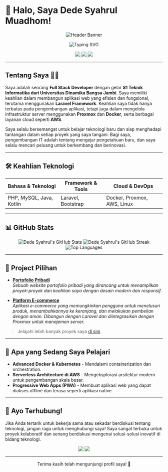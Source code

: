 # 👋 Halo, Saya Dede Syahrul Muadhom!

<p align="center">
  <img src="https://capsule-render.vercel.app/api?type=rect&color=0:000000,100:1a73e8&height=250&section=header&text=Dede%20Syahrul&fontSize=70&animation=twinkling&fontColor=fff&desc=Transforming%20Ideas%20into%20Code&descSize=20&fontAlignY=35&descAlignY=55" alt="Header Banner"/>
</p>

<p align="center">
  <img src="https://readme-typing-svg.demolab.com?font=Fira+Code&weight=600&size=22&duration=3000&pause=1000&color=1A73E8&center=true&vCenter=true&multiline=true&repeat=false&width=600&height=80&lines=Full+Stack+Developer;Laravel+Enthusiast+%7C+Cloud+%26+DevOps+Learner" alt="Typing SVG"/>
</p>

<p align="center">
  <a href="https://www.linkedin.com/in/dedesyahrul">
    <img src="https://img.shields.io/badge/LinkedIn-Dede%20Syahrul-blue?style=for-the-badge&logo=linkedin" />
  </a>
  <a href="https://github.com/dedesyahrul">
    <img src="https://img.shields.io/badge/GitHub-dedesyahrul-lightgrey?style=for-the-badge&logo=github" />
  </a>
  <a href="https://wa.me/yourphonenumber">
    <img src="https://img.shields.io/badge/WhatsApp-Contact-brightgreen?style=for-the-badge&logo=whatsapp" />
  </a>
</p>

---

## Tentang Saya 👨‍💻
Saya adalah seorang **Full Stack Developer** dengan gelar **S1 Teknik Informatika dari Universitas Dinamika Bangsa Jambi**. Saya memiliki keahlian dalam membangun aplikasi web yang efisien dan fungsional, terutama menggunakan **Laravel Framework**. Keahlian saya tidak hanya terbatas pada pengembangan aplikasi, tetapi juga dalam mengelola infrastruktur server menggunakan **Proxmox** dan **Docker**, serta berbagai layanan cloud seperti **AWS**.

Saya selalu bersemangat untuk belajar teknologi baru dan siap menghadapi tantangan dalam setiap proyek yang saya tangani. Bagi saya, pengembangan IT adalah tentang mengejar pengetahuan baru, dan saya selalu mencari peluang untuk berkembang dan berinovasi.

---

## 🛠️ Keahlian Teknologi

| Bahasa & Teknologi  | Framework & Tools | Cloud & DevOps |
|---------------------|-------------------|----------------|
| PHP, MySQL, Java, Kotlin | Laravel, Bootstrap | Docker, Proxmox, AWS, Linux |

---

## 📊 GitHub Stats

<div align="center">
  <img src="https://github-readme-stats.vercel.app/api?username=dedesyahrul&show_icons=true&theme=radical&count_private=true" alt="Dede Syahrul's GitHub Stats" />
  <img src="https://github-readme-streak-stats.herokuapp.com/?user=dedesyahrul&theme=radical" alt="Dede Syahrul's GitHub Streak" />
  <img src="https://github-readme-stats.vercel.app/api/top-langs/?username=dedesyahrul&layout=compact&theme=radical" alt="Top Languages" />
</div>

---

## 🌟 Project Pilihan

- **[Portofolio Pribadi](https://github.com/dedesyahrul/portfolio-website)**  
  <em>Sebuah website portofolio pribadi yang dirancang untuk menampilkan proyek-proyek dan keahlian saya dengan desain modern dan responsif.</em>

- **[Platform E-commerce](https://github.com/dedesyahrul/e-commerce)**  
  <em>Aplikasi e-commerce yang memungkinkan pengguna untuk menelusuri produk, menambahkannya ke keranjang, dan melakukan pembelian dengan aman. Dibangun dengan Laravel dan diintegrasikan dengan Proxmox untuk manajemen server.</em>

> Jelajahi lebih banyak proyek saya [di sini](https://github.com/dedesyahrul?tab=repositories).

---

## 🚀 Apa yang Sedang Saya Pelajari

- **Advanced Docker & Kubernetes** - Mendalami containerization dan orchestration.
- **Serverless Architecture di AWS** - Mengeksplorasi arsitektur modern untuk pengembangan skala besar.
- **Progressive Web Apps (PWA)** - Membuat aplikasi web yang dapat diakses offline dan terasa seperti aplikasi native.

---

## 💬 Ayo Terhubung!

Jika Anda tertarik untuk bekerja sama atau sekadar berdiskusi tentang teknologi, jangan ragu untuk menghubungi saya! Saya sangat terbuka untuk proyek kolaboratif dan senang berdiskusi mengenai solusi-solusi inovatif di bidang teknologi.

<p align="center">
  <a href="mailto:youremail@example.com"><img src="https://img.shields.io/badge/Email-Your%20Email-orange?style=for-the-badge&logo=gmail" /></a>
  <a href="https://www.linkedin.com/in/dedesyahrul">
    <img src="https://img.shields.io/badge/LinkedIn-Dede%20Syahrul-blue?style=for-the-badge&logo=linkedin" />
  </a>
</p>

---

<p align="center">Terima kasih telah mengunjungi profil saya! 🚀</p>
